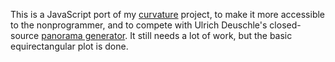 This is a JavaScript port of my [curvature](https://github.com/jcomeauictx/curvature/) project, to make it more accessible to the nonprogrammer, and to compete
with Ulrich Deuschle's closed-source [panorama generator](http://www.udeuschle.selfhost.pro/panoramas/makepanoramas_en.htm). It still needs a lot of work, but the basic equirectangular plot is done.
